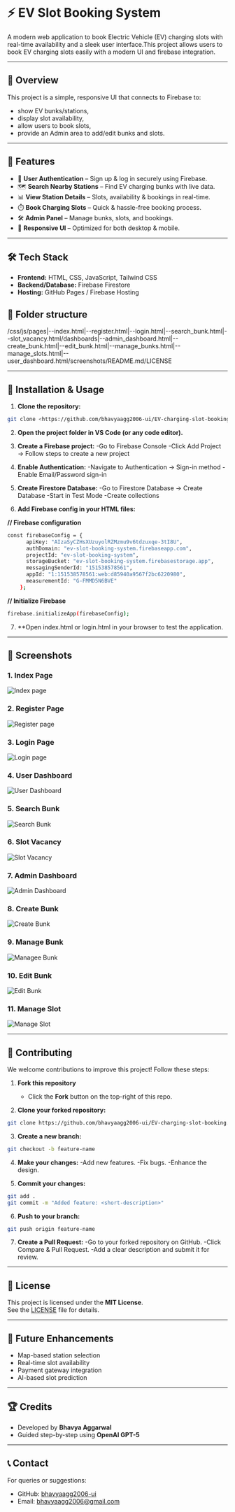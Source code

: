 # ⚡ EV Slot Booking System

A modern web application to book Electric Vehicle (EV) charging slots with real-time availability and a sleek user interface.This project allows users to book EV charging slots easily with a modern UI and firebase integration.

---

## 🔗 Overview
This project is a simple, responsive UI that connects to Firebase to:
- show EV bunks/stations,
- display slot availability,
- allow users to book slots,
- provide an Admin area to add/edit bunks and slots.

---

## 🌟 Features

- 🔐 **User Authentication** – Sign up & log in securely using Firebase.
- 🗺️ **Search Nearby Stations** – Find EV charging bunks with live data.
- 📊 **View Station Details** – Slots, availability & bookings in real-time.
- ⏱️ **Book Charging Slots** – Quick & hassle-free booking process.
- 🛠️ **Admin Panel** – Manage bunks, slots, and bookings.
- 📱 **Responsive UI** – Optimized for both desktop & mobile.

---

## 🛠️ Tech Stack

- **Frontend:** HTML, CSS, JavaScript, Tailwind CSS
- **Backend/Database:** Firebase Firestore
- **Hosting:** GitHub Pages / Firebase Hosting


## 📂 Folder structure
/css/js/pages|--index.html|--register.html|--login.html|--search_bunk.html|--slot_vacancy.html/dashboards|--admin_dashboard.html|--create_bunk.html|--edit_bunk.html|--manage_bunks.html|--manage_slots.html|--user_dashboard.html/screenshots/README.md/LICENSE

---

## 🚀 Installation & Usage

1. **Clone the repository:**  
```bash
git clone <https://github.com/bhavyaagg2006-ui/EV-charging-slot-booking.git>
```

2. **Open the project folder in VS Code (or any code editor).**

3. **Create a Firebase project:**
-Go to Firebase Console
-Click Add Project → Follow steps to create a new project

4. **Enable Authentication:**
-Navigate to Authentication → Sign-in method
-Enable Email/Password sign-in

5. **Create Firestore Database:**
-Go to Firestore Database → Create Database
-Start in Test Mode
-Create collections

6. **Add Firebase config in your HTML files:**

**// Firebase configuration**
```bash
const firebaseConfig = {
      apiKey: "AIzaSyCZHsXUzuyolRZMzmu9v6tdzuxqe-3tI8U",
      authDomain: "ev-slot-booking-system.firebaseapp.com",
      projectId: "ev-slot-booking-system",
      storageBucket: "ev-slot-booking-system.firebasestorage.app",
      messagingSenderId: "151538578561",
      appId: "1:151538578561:web:d85940a9567f2bc6220980",
      measurementId: "G-FMMD5N6BVE"
    };
```
**// Initialize Firebase**
```bash
firebase.initializeApp(firebaseConfig);
```
7. **Open index.html or login.html in your browser to test the application.

---
## 📸 Screenshots

### 1. Index Page
![Index page](screenshots/index_page.png)

### 2. Register Page
![Register page](screenshots/register_page.png)

### 3. Login Page
![Login page](screenshots/login_page.png)

### 4. User Dashboard
![User Dashboard](screenshots/user_dashboard.png)

### 5. Search Bunk
![Search Bunk](screenshots/search_bunk.png)

### 6. Slot Vacancy
![Slot Vacancy](screenshots/slot_vacancy.png)

### 7. Admin Dashboard
![Admin Dashboard](screenshots/admin_dashboard.png)

### 8. Create Bunk
![Create Bunk](screenshots/create_bunk.png)

### 9. Manage Bunk
![Managee Bunk](screenshots/manage_bunk.png)

### 10. Edit Bunk
![Edit Bunk](screenshots/edit_bunk.png)

### 11. Manage Slot
![Manage Slot](screenshots/manage_slots.png)

---

## 🛂 Contributing

We welcome contributions to improve this project! Follow these steps:

1. **Fork this repository**  
   - Click the **Fork** button on the top-right of this repo.

2. **Clone your forked repository:**  
```bash
git clone https://github.com/bhavyaagg2006-ui/EV-charging-slot-booking.git
```

3. **Create a new branch:**
```bash
git checkout -b feature-name
```

4. **Make your changes:**
   -Add new features.
   -Fix bugs.
   -Enhance the design.

6. **Commit your changes:**
```bash
git add .
git commit -m "Added feature: <short-description>"
```

6. **Push to your branch:**
```bash
git push origin feature-name
```

7. **Create a Pull Request:**
   -Go to your forked repository on GitHub.
   -Click Compare & Pull Request.
   -Add a clear description and submit it for review.

---

## 🪪 License

This project is licensed under the **MIT License**.  
See the [LICENSE](LICENSE) file for details.

---

## 🔮 Future Enhancements

- Map-based station selection  
- Real-time slot availability 
- Payment gateway integration
- AI-based slot prediction 

---

## 🏆 Credits

- Developed by **Bhavya Aggarwal**  
- Guided step-by-step using **OpenAI GPT-5**  

---

## 📞 Contact

For queries or suggestions:  
- GitHub: [bhavyaagg2006-ui]( https://github.com/bhavyaagg2006-ui)  
- Email: bhavyaagg2006@gmail.com





